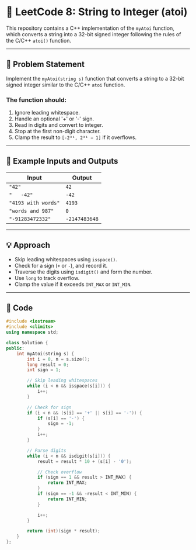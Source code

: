 # 🚀 LeetCode 8: String to Integer (atoi)

This repository contains a C++ implementation of the `myAtoi` function, which converts a string into a 32-bit signed integer following the rules of the C/C++ `atoi()` function.

---

## 🧩 Problem Statement

Implement the `myAtoi(string s)` function that converts a string to a 32-bit signed integer similar to the C/C++ `atoi` function.

### The function should:
1. Ignore leading whitespace.
2. Handle an optional '+' or '-' sign.
3. Read in digits and convert to integer.
4. Stop at the first non-digit character.
5. Clamp the result to `[-2³¹, 2³¹ − 1]` if it overflows.

---

## 🧪 Example Inputs and Outputs

| Input                | Output         |
|---------------------|----------------|
| `"42"`              | `42`           |
| `"   -42"`          | `-42`          |
| `"4193 with words"` | `4193`         |
| `"words and 987"`   | `0`            |
| `"-91283472332"`    | `-2147483648`  |

---

## 💡 Approach

- Skip leading whitespaces using `isspace()`.
- Check for a sign (`+` or `-`), and record it.
- Traverse the digits using `isdigit()` and form the number.
- Use `long` to track overflow.
- Clamp the value if it exceeds `INT_MAX` or `INT_MIN`.

---

## 🧠 Code

```cpp
#include <iostream>
#include <climits>
using namespace std;

class Solution {
public:
    int myAtoi(string s) {
        int i = 0, n = s.size();
        long result = 0;
        int sign = 1;

        // Skip leading whitespaces
        while (i < n && isspace(s[i])) {
            i++;
        }

        // Check for sign
        if (i < n && (s[i] == '+' || s[i] == '-')) {
            if (s[i] == '-') {
                sign = -1;
            }
            i++;
        }

        // Parse digits
        while (i < n && isdigit(s[i])) {
            result = result * 10 + (s[i] - '0');

            // Check overflow
            if (sign == 1 && result > INT_MAX) {
                return INT_MAX;
            }
            if (sign == -1 && -result < INT_MIN) {
                return INT_MIN;
            }

            i++;
        }

        return (int)(sign * result);
    }
};
